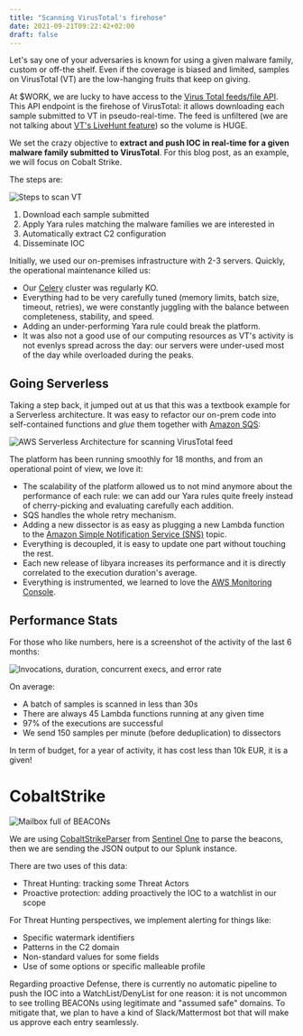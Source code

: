 ```yaml
---
title: "Scanning VirusTotal's firehose"
date: 2021-09-21T09:22:42+02:00
draft: false
---
```


Let's say one of your adversaries is known for using a given malware family, custom or off-the shelf. Even if the coverage is biased and limited, samples on VirusTotal (VT) are the low-hanging fruits that keep on giving.

At $WORK, we are lucky to have access to the [Virus Total feeds/file API](https://developers.virustotal.com/reference#files-2). This API endpoint is the firehose of VirusTotal: it allows downloading each sample submitted to VT in pseudo-real-time. The feed is unfiltered (we are not talking about [VT's LiveHunt feature](https://support.virustotal.com/hc/en-us/articles/360001315437-Livehunt)) so the volume is HUGE.

We set the crazy objective to **extract and push IOC in real-time for a given malware family submitted to VirusTotal**. For this blog post, as an example, we will focus on Cobalt Strike.

The steps are:

![Steps to scan VT](/images/6ba639ccc85872aaf5be9fe0b11ecd7acec0a24f.png)

1. Download each sample submitted
1. Apply Yara rules matching the malware families we are interested in
1. Automatically extract C2 configuration
1. Disseminate IOC

Initially, we used our on-premises infrastructure with 2-3 servers. Quickly, the operational maintenance killed us:
- Our [Celery](https://github.com/celery/celery/) cluster was regularly KO.
- Everything had to be very carefully tuned (memory limits, batch size, timeout, retries), we were constantly juggling with the balance between completeness, stability, and speed.
- Adding an under-performing Yara rule could break the platform.
- It was also not a good use of our computing resources as VT's activity is not evenlys spread across the day: our servers were under-used most of the day while overloaded during the peaks.

## Going Serverless

Taking a step back, it jumped out at us that this was a textbook example for a Serverless architecture. It was easy to refactor our on-prem code into self-contained functions and *glue* them together with [Amazon SQS](https://aws.amazon.com/sqs/):

![AWS Serverless Architecture for scanning VirusTotal feed](/images/70118f2f83f206d1a258d162d766b5cfd165765c.png)

The platform has been running smoothly for 18 months, and from an operational point of view, we love it:
- The scalability of the platform allowed us to not mind anymore about the performance of each rule: we can add our Yara rules quite freely instead of cherry-picking and evaluating carefully each addition.
- SQS handles the whole retry mechanism.
- Adding a new dissector is as easy as plugging a new Lambda function to the [Amazon Simple Notification Service (SNS)](https://aws.amazon.com/sns/) topic.
- Everything is decoupled, it is easy to update one part without touching the rest.
- Each new release of libyara increases its performance and it is directly correlated to the execution duration's average.
- Everything is instrumented, we learned to love the [AWS Monitoring Console](https://aws.amazon.com/console/).

## Performance Stats

For those who like numbers, here is a screenshot of the activity of the last 6 months:

![Invocations, duration, concurrent execs, and error rate](/images/36e700b5eb8b36a40085e88a7ba14eac19aba702.png)

On average:
- A batch of samples is scanned in less than 30s
- There are always 45 Lambda functions running at any given time
- 97% of the executions are successful
- We send 150 samples per minute (before deduplication) to dissectors

In term of budget, for a year of activity, it has cost less than 10k EUR, it is a given!

# CobaltStrike

![Mailbox full of BEACONs](/images/817e356268d1e7620ee8746d77fa5aee336028bc.png)

We are using [CobaltStrikeParser](https://github.com/Sentinel-One/CobaltStrikeParser) from [Sentinel One](https://www.sentinelone.com/) to parse the beacons, then we are sending the JSON output to our Splunk instance.

There are two uses of this data:
- Threat Hunting: tracking some Threat Actors
- Proactive protection: adding proactively the IOC to a watchlist in our scope

For Threat Hunting perspectives, we implement alerting for things like:
- Specific watermark identifiers
- Patterns in the C2 domain
- Non-standard values for some fields
- Use of some options or specific malleable profile

Regarding proactive Defense, there is currently no automatic pipeline to push the IOC into a WatchList/DenyList for one reason: it is not uncommon to see trolling BEACONs using legitimate and "assumed safe" domains. To mitigate that, we plan to have a kind of Slack/Mattermost bot that will make us approve each entry seamlessly.
